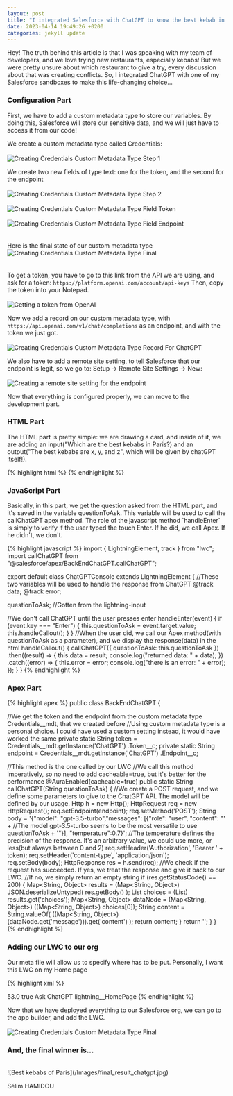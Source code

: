 ```yaml
---
layout: post
title: "I integrated Salesforce with ChatGPT to know the best kebab in Paris"
date: 2023-04-14 19:49:26 +0200
categories: jekyll update
---
```


Hey! The truth behind this article is that I was speaking with my team of developers, and we love trying new restaurants,
especially kebabs! But we were pretty unsure about which restaurant to give a try, every discussion about that was creating conflicts. So, I integrated ChatGPT with one of my Salesforce sandboxes to make this life-changing choice...

<h3>Configuration Part</h3>
First, we have to add a custom metadata type to store our variables. By doing this, Salesforce will store our sensitive data, and we will just have to access it from our code!

We create a custom metadata type called Credentials:
<br><br>
![Creating Credentials Custom Metadata Type Step 1](/Images/credentials_mdt_step1.jpg)

We create two new fields of type text: one for the token, and the second for the endpoint
<br><br>
![Creating Credentials Custom Metadata Type Step 2](/Images/credentials_mdt_step2.jpg)
<br><br>
![Creating Credentials Custom Metadata Type Field Token ](/Images/credentials_mdt_create_token_field.jpg)
<br><br>
![Creating Credentials Custom Metadata Type Field Endpoint ](/Images/credentials_mdt_create_endpoint_field.jpg)
<br><br><br>
Here is the final state of our custom metadata type
![Creating Credentials Custom Metadata Type Final](/Images/credentials_mdt_final.jpg)
<br><br><br>
To get a token, you have to go to this link from the API we are using, and ask for a token: `https://platform.openai.com/account/api-keys`
Then, copy the token into your Notepad.
<br><br>
![Getting a token from OpenAI](/Images/credentials_mdt_final.jpg)

Now we add a record on our custom metadata type, with `https://api.openai.com/v1/chat/completions` as an endpoint, and with the token we just got.
<br><br>
![Creating Credentials Custom Metadata Type Record For ChatGPT](/Images/credentials_mdt_chatgpt_record.jpg)

We also have to add a remote site setting, to tell Salesforce that our endpoint is legit, so we go to:
Setup -> Remote Site Settings -> New:
<br><br>
![Creating a remote site setting for the endpoint](/Images/create_remote_site_setting.jpg)

Now that everything is configured properly, we can move to the development part.

<h3>HTML Part</h3>
The HTML part is pretty simple: we are drawing a card, and inside of it, we are adding an input("Which are the best kebabs in Paris?) and an output("The best kebabs are x, y, and z", which will be given by chatGPT itself!).

{% highlight html %}
<template>

  <article class="slds-card">
    <div class="slds-card__header slds-grid"></div>
    <div class="slds-card__body slds-card__body_inner">
      <h2 class="slds-text-heading_medium slds-m-bottom_medium">
        Ask anything to ChatGPT.
      </h2>
      <div class="slds-form-element">
        <div class="slds-form-element__control slds-border_bottom">
          <div class="slds-form-element__static">
            <p>{data}</p>
          </div>
          <div class="slds-p-around_medium lgc-bg">
            <lightning-input
              value={questionToAsk}
              onenter={handleCallout}
              onkeypress={handleEnter}
              type="text"
              label="Enter some text"
            ></lightning-input>
          </div>
        </div>
      </div>
    </div>
  </article>
</template>
{% endhighlight %}

<h3>JavaScript Part</h3>
Basically, in this part, we get the question asked from the HTML part, and it's saved in the variable questionToAsk.
This variable will be used to call the callChatGPT apex method.
The role of the javascript method `handleEnter` is simply to verify if the user typed the touch Enter. If he did, we call Apex. If he didn't, we don't.

{% highlight javascript %}
import { LightningElement, track } from "lwc";
import callChatGPT from "@salesforce/apex/BackEndChatGPT.callChatGPT";

export default class ChatGPTConsole extends LightningElement {
//These two variables will be used to handle the response from ChatGPT
@track data;
@track error;

questionToAsk; //Gotten from the lightning-input

//We don't call ChatGPT until the user presses enter
handleEnter(event) {
if (event.key === "Enter") {
this.questionToAsk = event.target.value;
this.handleCallout();
}
}
//When the user did, we call our Apex method(with questionToAsk as a parameter), and we display the response(data) in the html
handleCallout() {
callChatGPT({ questionToAsk: this.questionToAsk })
.then((result) => {
this.data = result;
console.log("returned data: " + data);
})
.catch((error) => {
this.error = error;
console.log("there is an error: " + error);
});
}
}
{% endhighlight %}

<h3>Apex Part</h3>
{% highlight apex %}
public class BackEndChatGPT {
  
  //We get the token and the endpoint from the custom metadata type Credentials__mdt, that we created before
  //Using custom metadata type is a personal choice. I could have used a custom setting instead, it would have worked the same
  private static String token = Credentials__mdt.getInstance('ChatGPT')
    .Token__c;
  private static String endpoint = Credentials__mdt.getInstance('ChatGPT')
    .Endpoint__c;

//This method is the one called by our LWC
//We call this method imperatively, so no need to add cacheable=true, but it's better for the performance
@AuraEnabled(cacheable=true)
public static String callChatGPT(String questionToAsk) {
//We create a POST request, and we define some parameters to give to the ChatGPT API. The model will be defined by our usage.
Http h = new Http();
HttpRequest req = new HttpRequest();
req.setEndpoint(endpoint);
req.setMethod('POST');
String body =
'{"model": "gpt-3.5-turbo","messages": [{"role": "user", "content": "' + //The model gpt-3.5-turbo seems to be the most versatile to use
questionToAsk +
'"}], "temperature":0.7}'; //The temperature defines the precision of the response. It's an arbitrary value, we could use more, or less(but always between 0 and 2)
req.setHeader('Authorization', 'Bearer ' + token);
req.setHeader('content-type', 'application/json');
req.setBody(body);
HttpResponse res = h.send(req);
//We check if the request has succeeded. If yes, we treat the response and give it back to our LWC.
//If no, we simply return an empty string
if (res.getStatusCode() == 200) {
Map<String, Object> results = (Map<String, Object>) JSON.deserializeUntyped(
res.getBody()
);
List<Object> choices = (List<Object>) results.get('choices');
Map<String, Object> dataNode = (Map<String, Object>) ((Map<String, Object>) choices[0]);
String content = String.valueOf(
((Map<String, Object>) (dataNode.get('message'))).get('content')
);
return content;
}
return '';
}
}
{% endhighlight %}

<h3>Adding our LWC to our org</h3>
Our meta file will allow us to specify where has to be put. Personally, I want this LWC on my Home page

{% highlight xml %}

<?xml version="1.0" encoding="UTF-8"?>
<LightningComponentBundle xmlns="http://soap.sforce.com/2006/04/metadata">
    <apiVersion>53.0</apiVersion>
    <isExposed>true</isExposed>
    <masterLabel>Ask ChatGPT</masterLabel>
    <targets>
        <target>lightning__HomePage</target>
    </targets>
</LightningComponentBundle>
{% endhighlight %}

Now that we have deployed everything to our Salesforce org, we can go to the app builder, and add the LWC.
<br><br>
![Creating Credentials Custom Metadata Type Final](/Images/app_builder.jpg)

<h3>And, the final winner is...</h3>
<br>
![Best kebabs of Paris](/Images/final_result_chatgpt.jpg)

Sélim HAMIDOU
